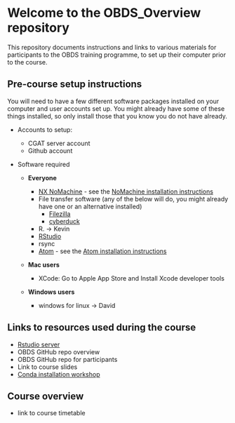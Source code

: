 # Welcome to the OBDS_Overview repository

This repository documents instructions and links to various materials for participants to the OBDS training programme, to set up their computer prior to the course.

## Pre-course setup instructions

You will need to have a few different software packages installed on your computer and user accounts set up.
You might already have some of these things installed, so only install those that you know you do not have already.

- Accounts to setup:
    - CGAT server account
    - Github account

- Software required
  - **Everyone** 
    - [NX NoMachine](https://www.nomachine.com/) - see the [NoMachine installation instructions](nomachine_setup.pdf)
    - File transfer software (any of the below will do, you might already have one or an alternative installed)
        - [Filezilla](https://filezilla-project.org/)
        - [cyberduck](https://cyberduck.io/)
    - R. -> Kevin
    - [RStudio](https://rstudio.com/products/rstudio/download/)
    - rsync
    - [Atom](https://atom.io/) - see the [Atom installation instructions](Atom_install_instructions.md)

  - **Mac users**
    - XCode: Go to Apple App Store and Install Xcode developer tools
  - **Windows users**
    - windows for linux -> David

## Links to resources used during the course

- [Rstudio server](https://rstudio.com/products/rstudio-server-pro/)
- OBDS GitHub repo overview
- OBDS GitHub repo for participants
- Link to course slides
- [Conda installation workshop](https://github.com/OBDS-Training/Conda_Workshops/blob/master/1_Conda_intro.md)


## Course overview

- link to course timetable
